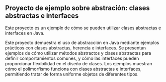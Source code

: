 ## Proyecto de ejemplo sobre abstración: clases abstractas e interfaces

Este proyecto es un ejemplo de cómo se pueden utilizar clases abstractas e interfaces en Java.

Este proyecto demuestra el uso de abstracción en Java mediante ejemplos prácticos con clases abstractas, herencia e interfaces. Se presentan ejemplos de cómo utilizar métodos abstractos y clases abstractas para definir comportamientos comunes, y cómo las interfaces pueden proporcionar flexibilidad en el diseño de clases. Los ejemplos muestran cómo el polimorfismo funciona con clases abstractas e interfaces, permitiendo tratar de forma uniforme objetos de diferentes tipos.